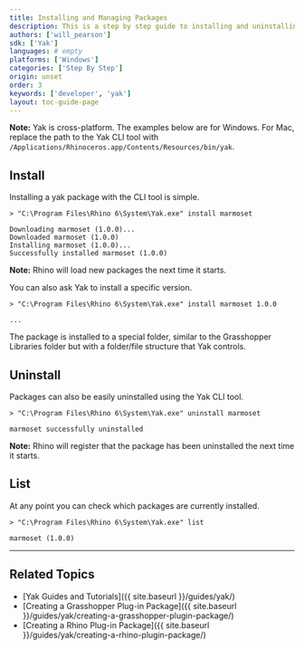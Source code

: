 ```yaml
---
title: Installing and Managing Packages
description: This is a step by step guide to installing and uninstalling a Yak package using the CLI.
authors: ['will_pearson']
sdk: ['Yak']
languages: # empty
platforms: ['Windows']
categories: ['Step By Step']
origin: unset
order: 3
keywords: ['developer', 'yak']
layout: toc-guide-page
---
```


<div class="alert alert-info" role="alert">
<strong>Note:</strong> Yak is cross-platform. The examples below are for Windows.
For Mac, replace the path to the Yak CLI tool with
<code>/Applications/Rhinoceros.app/Contents/Resources/bin/yak</code>.
</div>

## Install

Installing a yak package with the CLI tool is simple.

```commandline
> "C:\Program Files\Rhino 6\System\Yak.exe" install marmoset

Downloading marmoset (1.0.0)...
Downloaded marmoset (1.0.0)
Installing marmoset (1.0.0)...
Successfully installed marmoset (1.0.0)
```

<div class="alert alert-info" role="alert">
<strong>Note:</strong> Rhino will load new packages the next time it starts.
</div>

You can also ask Yak to install a specific version.

```commandline
> "C:\Program Files\Rhino 6\System\Yak.exe" install marmoset 1.0.0

...
```

The package is installed to a special folder, similar to the Grasshopper
Libraries folder but with a folder/file structure that Yak controls.


## Uninstall

Packages can also be easily uninstalled using the Yak CLI tool.

```commandline
> "C:\Program Files\Rhino 6\System\Yak.exe" uninstall marmoset

marmoset successfully uninstalled
```

<div class="alert alert-info" role="alert">
<strong>Note:</strong> Rhino will register that the package has been uninstalled
the next time it starts.
</div>


## List

At any point you can check which packages are currently installed.

```commandline
> "C:\Program Files\Rhino 6\System\Yak.exe" list

marmoset (1.0.0)
```

---

## Related Topics

- [Yak Guides and Tutorials]({{ site.baseurl }}/guides/yak/)
- [Creating a Grasshopper Plug-in Package]({{ site.baseurl }}/guides/yak/creating-a-grasshopper-plugin-package/)
- [Creating a Rhino Plug-in Package]({{ site.baseurl }}/guides/yak/creating-a-rhino-plugin-package/)
